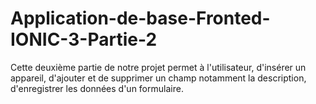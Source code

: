 # Application-de-base-Fronted-IONIC-3-Partie-2
Cette deuxième partie de notre projet permet à l'utilisateur, d'insérer un appareil, d'ajouter et de supprimer un champ notamment la description, d'enregistrer les données d'un formulaire.

